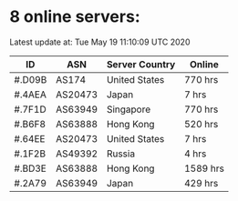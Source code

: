 # 8 online servers:

Latest update at: Tue May 19 11:10:09 UTC 2020

| ID | ASN | Server Country | Online |
| -- | --- | -------------- | ------ |
| #.D09B | AS174 | United States | 770 hrs |
| #.4AEA | AS20473 | Japan | 7 hrs |
| #.7F1D | AS63949 | Singapore | 770 hrs |
| #.B6F8 | AS63888 | Hong Kong | 520 hrs |
| #.64EE | AS20473 | United States | 7 hrs |
| #.1F2B | AS49392 | Russia | 4 hrs |
| #.BD3E | AS63888 | Hong Kong | 1589 hrs |
| #.2A79 | AS63949 | Japan | 429 hrs |

